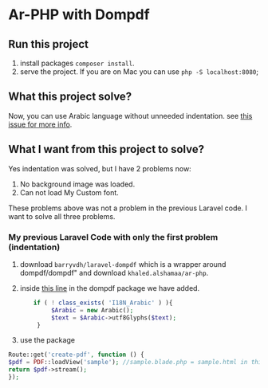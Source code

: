 # Ar-PHP with Dompdf

## Run this project

1. install packages `composer install`.
2. serve the project. If you are on Mac you can use `php -S localhost:8080`;

## What this project solve?

Now, you can use Arabic language without unneeded indentation. see [this issue for more info](https://github.com/khaled-alshamaa/ar-php/issues/59#issue-1561170023).

## What I want from this project to solve?

Yes indentation was solved, but I have 2 problems now:

1. No background image was loaded.
2. Can not load My Custom font.

These problems above was not a problem in the previous Laravel code. I want to solve all three problems.

### My previous Laravel Code with only the first problem (indentation)

1. download `barryvdh/laravel-dompdf` which is a wrapper around dompdf/dompdf" and download `khaled.alshamaa/ar-php`.

2. inside [this line](https://github.com/dompdf/dompdf/blob/master/src/Renderer/Text.php#L74) in the dompdf package we have added.

```php
       if ( ! class_exists( 'I18N_Arabic' ) ){
            $Arabic = new Arabic();
            $text = $Arabic->utf8Glyphs($text);
        }
```

3. use the package
```php
Route::get('create-pdf', function () {
$pdf = PDF::loadView('sample'); //sample.blade.php = sample.html in this project
return $pdf->stream();
});
```
